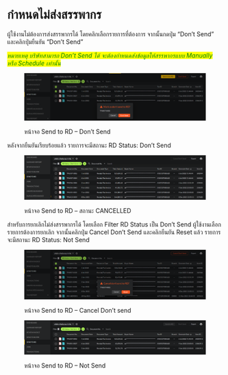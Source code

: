 # กำหนดไม่ส่งสรรพากร

ผู้ใช้งานไม่ต้องการส่งสรรพากรได้ โดยคลิกเลือกรายการที่ต้องการ จากนั้นกดปุ่ม “Don’t Send” และคลิกปุ่มยืนยัน “Don’t Send”

_<mark style="color:green;">หมายเหตุ บริษัทสามารถ Don’t Send ได้ จะต้องกำหนดส่งข้อมูลให้สรรพากรแบบ Manually หรือ Schedule เท่านั้น</mark>_

<figure><img src="../../.gitbook/assets/image (55) (1).png" alt=""><figcaption><p>หน้าจอ Send to RD – Don’t Send</p></figcaption></figure>

หลังจากยืนยันเรียบร้อยแล้ว รายการจะมีสถานะ RD Status: Don’t Send

<figure><img src="../../.gitbook/assets/image (74).png" alt=""><figcaption><p>หน้าจอ Send to RD – สถานะ CANCELLED</p></figcaption></figure>

สำหรับการยกเลิกไม่ส่งสรรพากรได้ โดยเลือก Filter RD Status เป็น Don’t Send ผู้ใช้งานเลือกรายการต้องการยกเลิก จากนั้นคลิกปุ่ม Cancel Don’t Send และคลิกยืนยัน Reset แล้ว รายการจะมีสถานะ RD Status: Not Send

<figure><img src="../../.gitbook/assets/image (75).png" alt=""><figcaption><p>หน้าจอ Send to RD – Cancel Don’t send</p></figcaption></figure>

<figure><img src="../../.gitbook/assets/image (86).png" alt=""><figcaption><p>หน้าจอ Send to RD – Not Send</p></figcaption></figure>
